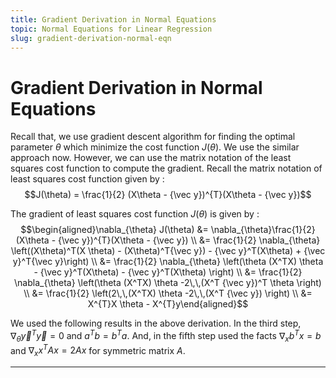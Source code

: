 ```yaml
---
title: Gradient Derivation in Normal Equations
topic: Normal Equations for Linear Regression
slug: gradient-derivation-normal-eqn
---
```


# Gradient Derivation in Normal Equations

Recall that, we use gradient descent algorithm for finding the optimal parameter $\theta$ which minimize the cost function $J(\theta)$. We use the similar approach now. However, we can use the matrix notation of the least squares cost function to compute the gradient. Recall the matrix notation of least squares cost function given by : $$J(\theta) = \frac{1}{2} (X\theta - {\vec y})^{T}(X\theta - {\vec y})$$

The gradient of least squares cost function $J(\theta)$ is given by :
$$\begin{aligned}\nabla_{\theta} J(\theta) &= \nabla_{\theta}\frac{1}{2} (X\theta - {\vec y})^{T}(X\theta - {\vec y}) 
\\ &= \frac{1}{2} \nabla_{\theta} \left((X\theta)^T(X \theta) - (X\theta)^T{\vec y}) - {\vec y}^T(X\theta) + {\vec y}^T{\vec y}\right)
\\ &= \frac{1}{2} \nabla_{\theta} \left(\theta (X^TX) \theta - {\vec y}^T(X\theta) - {\vec y}^T(X\theta) \right)
\\ &= \frac{1}{2} \nabla_{\theta} \left(\theta (X^TX) \theta -2\,\,(X^T {\vec y})^T \theta \right)
\\ &= \frac{1}{2} \left(2\,\,(X^TX) \theta -2\,\,(X^T {\vec y}) \right)
\\ &= X^{T}X \theta - X^{T}y\end{aligned}$$

We used the following results in the above derivation. In the third step, $\nabla_{\theta} {\vec y}^T{\vec y} = 0$ and $a^Tb = b^Ta$. And, in the fifth step used the facts $\nabla_{x} b^Tx = b$ and $\nabla_{x} x^T A x = 2Ax$ for symmetric matrix $A$. 

---
